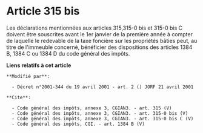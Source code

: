 # Article 315 bis

Les déclarations mentionnées aux articles 315,315-0 bis et 315-0 bis C doivent être souscrites avant le 1er janvier de la
première année à compter de laquelle le redevable de la taxe foncière sur les propriétés bâties peut, au titre de l'immeuble
concerné, bénéficier des dispositions des articles 1384 B, 1384 C ou 1384 D du code général des impôts.

**Liens relatifs à cet article**

	**Modifié par**:

	  - Décret n°2001-344 du 19 avril 2001 - art. 2 () JORF 21 avril 2001

	**Cite**:

	  - Code général des impôts, annexe 3, CGIAN3. - art. 315 (V)
	  - Code général des impôts, annexe 3, CGIAN3. - art. 315-0 bis (V)
	  - Code général des impôts, annexe 3, CGIAN3. - art. 315-0 bis C (V)
	  - Code général des impôts, CGI. - art. 1384 B (V)
